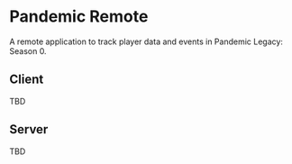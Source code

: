 # Pandemic Remote

A remote application to track player data and events in Pandemic Legacy: Season 0.

## Client

TBD

## Server

TBD